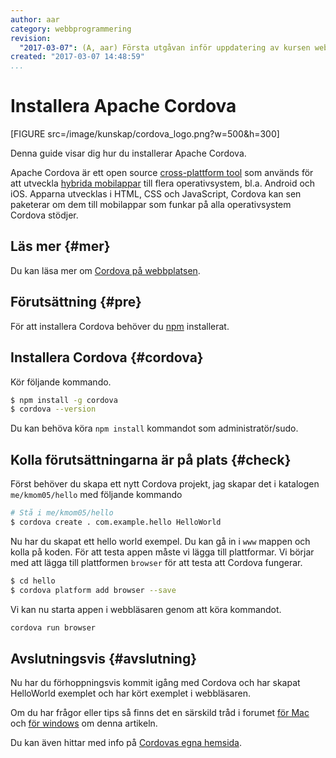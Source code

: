 ```yaml
---
author: aar
category: webbprogrammering
revision:
  "2017-03-07": (A, aar) Första utgåvan inför uppdatering av kursen webapp.
created: "2017-03-07 14:48:59"
...
```

Installera Apache Cordova
==================================

[FIGURE src=/image/kunskap/cordova_logo.png?w=500&h=300]

Denna guide visar dig hur du installerar Apache Cordova.

Apache Cordova är ett open source [cross-plattform tool](https://en.wikipedia.org/wiki/Cross-platform) som används för att utveckla [hybrida mobilappar](https://ymedialabs.com/hybrid-vs-native-mobile-apps-the-answer-is-clear/) till flera operativsystem, bl.a. Android och iOS.
Apparna utvecklas i HTML, CSS och JavaScript, Cordova kan sen paketerar om dem till mobilappar som funkar på alla operativsystem Cordova stödjer.

<!--more-->



Läs mer {#mer}
-------------------------------

Du kan läsa mer om [Cordova på webbplatsen](https://cordova.apache.org).



Förutsättning {#pre}
-------------------------------

För att installera Cordova behöver du [npm](kunskap/installera-node-och-npm) installerat.

<!-- Vi kommer använda Cordova för att skapa Android appar och därför behöver du ha [Android SDK och emulator](kunskap/installera-en-emulator-for-android) installerat. Det innefattar även att du har systemvariabeln `ANDROID_HOME` och underliggande mappar `tools` och `platform-tools` i din `PATH`.
Du behöver även [Java JDK version 7 eller senare](http://www.oracle.com/technetwork/java/javase/downloads/index.html). -->


Installera Cordova {#cordova}
--------------------------------------

Kör följande kommando.

```bash
$ npm install -g cordova
$ cordova --version
```

Du kan behöva köra `npm install` kommandot som administratör/sudo.



Kolla förutsättningarna är på plats {#check}
--------------------------------------
Först behöver du skapa ett nytt Cordova projekt, jag skapar det i katalogen `me/kmom05/hello` med följande kommando

```bash
# Stå i me/kmom05/hello
$ cordova create . com.example.hello HelloWorld
```

Nu har du skapat ett hello world exempel. Du kan gå in i `www` mappen och kolla på koden. För att testa appen måste vi lägga till plattformar. Vi börjar med att lägga till plattformen `browser` för att testa att Cordova fungerar.

```bash
$ cd hello
$ cordova platform add browser --save
```

Vi kan nu starta appen i webbläsaren genom att köra kommandot.

```bash
cordova run browser
```



Avslutningsvis {#avslutning}
--------------------------------------
Nu har du förhoppningsvis kommit igång med Cordova och har skapat HelloWorld exemplet och har kört exemplet i webbläsaren.

Om du har frågor eller tips så finns det en särskild tråd i forumet [för Mac](t/4903) och [för windows](t/4899) om denna artikeln.

Du kan även hittar med info på [Cordovas egna hemsida](https://cordova.apache.org/docs/en/latest/guide/cli/index.html).
